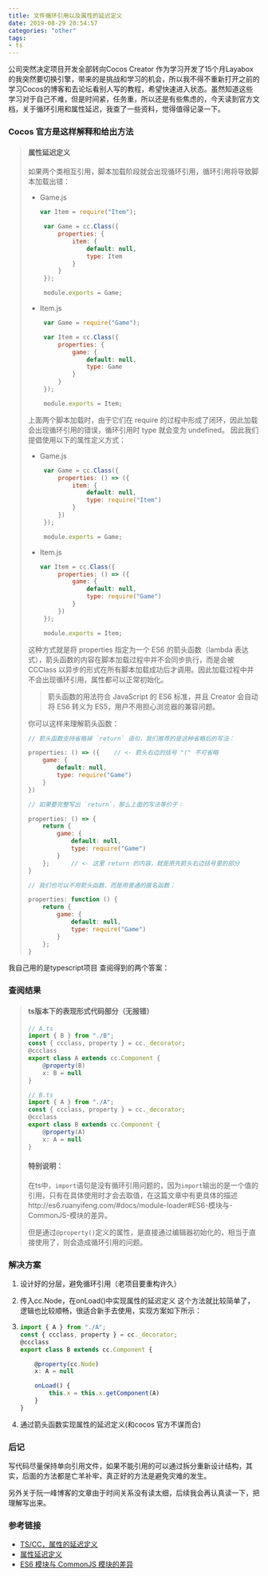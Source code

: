 ```yaml
---
title: 文件循环引用以及属性的延迟定义
date: 2019-08-29 20:54:57
categories: "other"
tags:
- ts
---
```


公司突然决定项目开发全部转向Cocos Creator 作为学习开发了15个月Layabox的我突然要切换引擎，带来的是挑战和学习的机会，所以我不得不重新打开之前的学习Cocos的博客和去论坛看别人写的教程，希望快速进入状态。虽然知道这些学习对于自己不难，但是时间紧，任务重，所以还是有些焦虑的，今天读到官方文档，关于循环引用和属性延迟，我查了一些资料，觉得值得记录一下。

<!-- more -->

### Cocos 官方是这样解释和给出方法

> #### 属性延迟定义
>
> 如果两个类相互引用，脚本加载阶段就会出现循环引用，循环引用将导致脚本加载出错：
>
> - Game.js
>
>   ```javascript
>   var Item = require("Item");
>   
>    var Game = cc.Class({
>        properties: {
>            item: {
>                default: null,
>                type: Item
>            }
>        }
>    });
>   
>    module.exports = Game;
>   ```
>
> - Item.js
>
>   ```javascript
>    var Game = require("Game");
>   
>    var Item = cc.Class({
>        properties: {
>            game: {
>                default: null,
>                type: Game
>            }
>        }
>    });
>   
>    module.exports = Item;
>   ```
>
> 上面两个脚本加载时，由于它们在 require 的过程中形成了闭环，因此加载会出现循环引用的错误，循环引用时 type 就会变为 undefined。
> 因此我们提倡使用以下的属性定义方式：
>
> - Game.js
>
>   ```javascript
>    var Game = cc.Class({
>        properties: () => ({
>            item: {
>                default: null,
>                type: require("Item")
>            }
>        })
>    });
>   
>    module.exports = Game;
>   ```
>
> - Item.js
>
>   ```javascript
>   var Item = cc.Class({
>        properties: () => ({
>            game: {
>                default: null,
>                type: require("Game")
>            }
>        })
>    });
>   
>    module.exports = Item;
>   ```
>
> 这种方式就是将 properties 指定为一个 ES6 的箭头函数（lambda 表达式），箭头函数的内容在脚本加载过程中并不会同步执行，而是会被 CCClass 以异步的形式在所有脚本加载成功后才调用。因此加载过程中并不会出现循环引用，属性都可以正常初始化。
>
> > 箭头函数的用法符合 JavaScript 的 ES6 标准，并且 Creator 会自动将 ES6 转义为 ES5，用户不用担心浏览器的兼容问题。
>
> 你可以这样来理解箭头函数：
>
> ```javascript
> // 箭头函数支持省略掉 `return` 语句，我们推荐的是这种省略后的写法：
> 
> properties: () => ({    // <- 箭头右边的括号 "(" 不可省略
>     game: {
>         default: null,
>         type: require("Game")
>     }
> })
> 
> // 如果要完整写出 `return`，那么上面的写法等价于：
> 
> properties: () => {
>     return {
>         game: {
>             default: null,
>             type: require("Game")
>         }
>     };      // <- 这里 return 的内容，就是原先箭头右边括号里的部分
> }
> 
> // 我们也可以不用箭头函数，而是用普通的匿名函数：
> 
> properties: function () {
>     return {
>         game: {
>             default: null,
>             type: require("Game")
>         }
>     };
> }
> ```

我自己用的是typescript项目 查阅得到的两个答案：

### 查阅结果

> #### ts版本下的表现形式代码部分（无报错）
>
> ```typescript
> // A.ts
> import { B } from "./B";
> const { ccclass, property } = cc._decorator;
> @ccclass
> export class A extends cc.Component {
>     @property(B)
>     x: B = null
> }
> 
> // B.ts
> import { A } from "./A";
> const { ccclass, property } = cc._decorator;
> @ccclass
> export class B extends cc.Component {
>     @property(A)
>     x: A = null
> }
> ```
>
> #### 特别说明：
>
> 在ts中，`import`语句是没有循环引用问题的，因为`import`输出的是一个值的引用，只有在具体使用时才会去取值，在这篇文章中有更具体的描述http://es6.ruanyifeng.com/#docs/module-loader#ES6-模块与-CommonJS-模块的差异。
>
> 但是通过`@property()`定义的属性，是直接通过编辑器初始化的，相当于直接使用了，则会造成循环引用的问题。

### 解决方案 

1. 设计好的分层，避免循环引用（老项目要重构许久）

2. 传入cc.Node，在onLoad()中实现属性的延迟定义
   这个方法就比较简单了，逻辑也比较顺畅，很适合新手去使用，实现方案如下所示：

3. ```typescript
   import { A } from "./A";
   const { ccclass, property } = cc._decorator;
   @ccclass
   export class B extends cc.Component {
   
       @property(cc.Node)
       x: A = null
   
       onLoad() {
           this.x = this.x.getComponent(A)
       }
   }
   ```

3. 通过箭头函数实现属性的延迟定义(和cocos 官方不谋而合)

### 后记

写代码尽量保持单向引用文件，如果不能引用的可以通过拆分重新设计结构，其实，后面的方法都是亡羊补牢，真正好的方法是避免灾难的发生。

另外关于阮一峰博客的文章由于时间关系没有读太细，后续我会再认真读一下，把理解写出来。

### 参考链接

- [TS/CC，属性的延迟定义](TS/CC，属性的延迟定义)
- [属性延迟定义](https://docs.cocos.com/creator/manual/zh/scripting/reference/class.html#属性延迟定义)
- [ES6 模块与 CommonJS 模块的差异](http://es6.ruanyifeng.com/#docs/module-loader#ES6-%E6%A8%A1%E5%9D%97%E4%B8%8E-CommonJS-%E6%A8%A1%E5%9D%97%E7%9A%84%E5%B7%AE%E5%BC%82)

